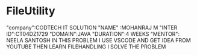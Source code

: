 # FileUtility
"company":CODTECH  IT SOLUTION
"NAME" :MOHANRAJ M
"INTER ID":CT04DZ1729
"DOMAIN":JAVA
"DURATION":4 WEEKS
"MENTOR": NEELA SANTOSH
IN THIS PROBLEM I USE VSCODE AND GET IDEA FROM YOUTUBE  THEN LEARN FILEHANDLING  I SOLVE THE PROBLEM  
